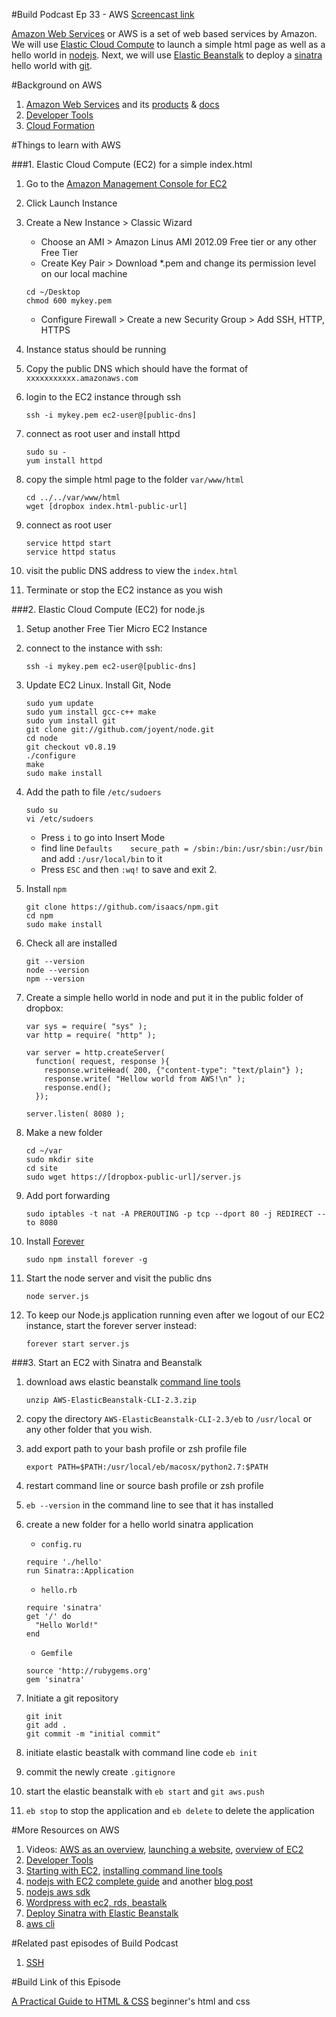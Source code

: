 #Build Podcast Ep 33 - AWS
[Screencast link](http://build-podcast.com/aws/)

[Amazon Web Services](http://aws.amazon.com/products/) or AWS is a set of web based services by Amazon. We will use [Elastic Cloud Compute](http://aws.amazon.com/ec2/) to launch a simple html page as well as a hello world in [nodejs](http://nodejs.org/). Next, we will use [Elastic Beanstalk](http://aws.amazon.com/elasticbeanstalk/) to deploy a [sinatra](http://www.sinatrarb.com/) hello world with [git](http://git-scm.com/).

#Background on AWS

1. [Amazon Web Services](http://aws.amazon.com/) and its [products](http://aws.amazon.com/products/) & [docs](http://aws.amazon.com/documentation/)
2. [Developer Tools](http://aws.amazon.com/developertools)
3. [Cloud Formation](http://aws.amazon.com/cloudformation/)


#Things to learn with AWS

###1. Elastic Cloud Compute (EC2) for a simple index.html

1. Go to the [Amazon Management Console for EC2](https://console.aws.amazon.com/ec2/v2/home)
2. Click Launch Instance
3. Create a New Instance > Classic Wizard
    - Choose an AMI > Amazon Linus AMI 2012.09 Free tier or any other Free Tier
    - Create Key Pair > Download *.pem and change its permission level on our local machine
    
    ```
    cd ~/Desktop
    chmod 600 mykey.pem
    ```
    - Configure Firewall > Create a new Security Group > Add SSH, HTTP, HTTPS
4. Instance status should be running
5. Copy the public DNS which should have the format of `xxxxxxxxxxx.amazonaws.com`
6. login to the EC2 instance through ssh
    ```
    ssh -i mykey.pem ec2-user@[public-dns]
    ```
6. connect as root user and install httpd
    
    ```
    sudo su -
    yum install httpd
    ```
5. copy the simple html page to the folder `var/www/html`

    ```
    cd ../../var/www/html 
    wget [dropbox index.html-public-url]
    
    ```
6. connect as root user
    
    ```
    service httpd start
    service httpd status
    ```
7. visit the public DNS address to view the `index.html`
8. Terminate or stop the EC2 instance as you wish
   
###2. Elastic Cloud Compute (EC2) for node.js
1. Setup another Free Tier Micro EC2 Instance
2. connect to the instance with ssh:
    
    ```
    ssh -i mykey.pem ec2-user@[public-dns]
    ```
3. Update EC2 Linux. Install Git, Node

    ```
    sudo yum update
    sudo yum install gcc-c++ make
    sudo yum install git
    git clone git://github.com/joyent/node.git
    cd node
    git checkout v0.8.19
    ./configure
    make
    sudo make install
    ```
4. Add the path to file `/etc/sudoers`
    
    ```
    sudo su
    vi /etc/sudoers

    ```
    - Press `i` to go into Insert Mode
    - find line `Defaults    secure_path = /sbin:/bin:/usr/sbin:/usr/bin` and add `:/usr/local/bin` to it
    - Press `ESC` and then `:wq!` to save and exit    2. 
5. Install `npm`

    ```
    git clone https://github.com/isaacs/npm.git
    cd npm
    sudo make install
    ```
6. Check all are installed
    
    ```
    git --version
    node --version
    npm --version
    ```
7. Create a simple hello world in node and put it in the public folder of dropbox:

    ```
    var sys = require( "sys" );
    var http = require( "http" );
    
    var server = http.createServer(
      function( request, response ){
        response.writeHead( 200, {"content-type": "text/plain"} );
        response.write( "Hellow world from AWS!\n" );
        response.end();
      });
    
    server.listen( 8080 );

    ```
8. Make a new folder

    ```
    cd ~/var
    sudo mkdir site
    cd site
    sudo wget https://[dropbox-public-url]/server.js
    ```
9. Add port forwarding

    ```
    sudo iptables -t nat -A PREROUTING -p tcp --dport 80 -j REDIRECT --to 8080
    ```
10. Install [Forever](https://github.com/nodejitsu/forever)

    ```
    sudo npm install forever -g
    ```
11. Start the node server and visit the public dns

    ```
    node server.js
    ```
13. To keep our Node.js application running even after we logout of our EC2 instance, start the forever server instead:

    ```
    forever start server.js
    ```    

###3. Start an EC2 with Sinatra and Beanstalk

1. download aws elastic beanstalk [command line tools](http://aws.amazon.com/code/6752709412171743)
    
    ```
    unzip AWS-ElasticBeanstalk-CLI-2.3.zip
    ```
2. copy the directory `AWS-ElasticBeanstalk-CLI-2.3/eb` to `/usr/local` or any other folder that you wish.
3. add export path to your bash profile or zsh profile file

    ```
    export PATH=$PATH:/usr/local/eb/macosx/python2.7:$PATH

    ```
4. restart command line or source bash profile or zsh profile
5. `eb --version` in the command line to see that it has installed
6. create a new folder for a hello world sinatra application
    - `config.ru`
    
    ```
    require './hello'
    run Sinatra::Application
    ```
    - `hello.rb`
    
    ```
    require 'sinatra'
    get '/' do
      "Hello World!"
    end
    ```
    - `Gemfile`
    
    ```
    source 'http://rubygems.org'
    gem 'sinatra'
    ```
    
1. Initiate a git repository

    ```
    git init
    git add .
    git commit -m "initial commit"
    ```
1. initiate elastic beastalk with command line code `eb init`
2. commit the newly create `.gitignore`
3. start the elastic beanstalk with `eb start` and `git aws.push`
4. `eb stop` to stop the application and `eb delete` to delete the application

#More Resources on AWS

1. Videos: [AWS as an overview](http://www.youtube.com/watch?v=DERzYnthq1s), [launching a website](http://www.youtube.com/watch?v=E78VKAPwmDM), [overview of EC2](http://www.youtube.com/watch?v=cw2r16Q1X-g)
2. [Developer Tools](http://aws.amazon.com/developertools/)
2. [Starting with EC2](http://www.robertsosinski.com/2008/01/26/starting-amazon-ec2-with-mac-os-x/), [installing command line tools](http://andredieb.com/2012/12/07/installing-and-automating-aws-ec2-command-line-tools/)
3. [nodejs with EC2 complete guide](http://iconof.com/blog/how-to-install-setup-node-js-on-amazon-aws-ec2-complete-guide/) and another [blog post](http://www.bennadel.com/blog/2321-How-I-Got-Node-js-Running-On-A-Linux-Micro-Instance-Using-Amazon-EC2.htm)
4. [nodejs aws sdk](https://s3.amazonaws.com/awsdocs/sdk-nodejs/latest/aws-sdk-nodejs-dg.pdf)
5. [Wordpress with ec2, rds, beastalk](http://www.slideshare.net/mrjain/installing-wordpress-on-aws)
6. [Deploy Sinatra with Elastic Beanstalk](http://docs.aws.amazon.com/elasticbeanstalk/latest/dg/create_deploy_Ruby_sinatra.html)
7. [aws cli](http://docs.aws.amazon.com/cli/latest/userguide/cli-chap-getting-set-up.html)

#Related past episodes of Build Podcast

1. [SSH](http://build-podcast.com/ssh)


#Build Link of this Episode

[A Practical Guide to HTML & CSS](http://learn.shayhowe.com/) beginner's html and css